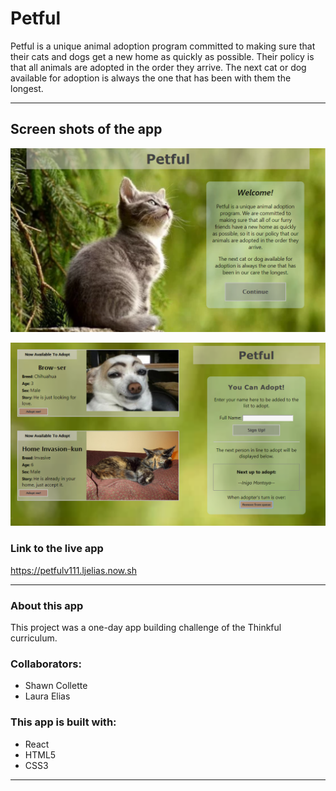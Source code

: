 # Petful
Petful is a unique animal adoption program committed to making sure that their cats and dogs
get a new home as quickly as possible. Their policy is that all animals are adopted in the order they arrive. The next cat or dog available for adoption is always the one that has been with them the longest.

--------------------------------------------------

## Screen shots of the app

![screenshot of landing page](petfulScreenshot3.png)

![screenshot of pets page](petfulScreenshot4.png)

### Link to the live app
https://petfulv111.ljelias.now.sh

--------------------------------------------------
### About this app
This project was a one-day app building challenge of the Thinkful curriculum.

### Collaborators:
- Shawn Collette
- Laura Elias

### This app is built with:
- React
- HTML5
- CSS3
--------------------------------------------------
